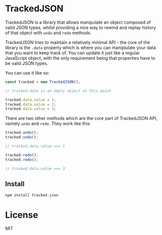 # TrackedJSON

TrackedJSON is a library that allows manipulate an object composed of valid JSON types, whilst providing a nice way to rewind and replay history of that object with `undo` and `redo` methods.

TrackedJSON tries to maintain a relatively minimal API - the core of the library is the `.data` property which is where you can maniplulate your data that you want to keep track of. You can update it just like a regular JavaScript object, with the only requirement being that properties have to be valid JSON types.

You can use it like so:

```javascript
const tracked = new TrackedJSON();

// tracked.data is an empty object at this point

tracked.data.value = 1;
tracked.data.value = 2;
tracked.data.value = 3;
```

There are two other methods which are the core part of TrackedJSON API, namely `undo` and `redo`. They work like this:

```javascript
tracked.undo();
tracked.undo();

// tracked.data.value === 1

tracked.redo();
tracked.redo();

// tracked.data.value === 3
```

## Install

```
npm install tracked-json
```

# License

MIT
